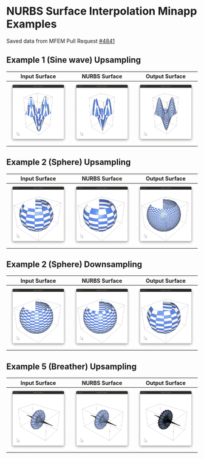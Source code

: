 # NURBS Surface Interpolation Minapp Examples

Saved data from MFEM Pull Request [#4841](https://github.com/mfem/mfem/pull/4841)

## Example 1 (Sine wave) Upsampling

| Input Surface | NURBS Surface | Output Surface |
:--------------:|:-------------:|:---------------:
[![](ex1-nx10-ny10-fx40-fy40/Input-Surface.png)](https://glvis.org/live/?stream=https://raw.githubusercontent.com/tzanio/data/main/nurbs-surf/ex1-nx10-ny10-fx40-fy40/Input-Surface.mesh) | [![](ex1-nx10-ny10-fx40-fy40/NURBS-Surface.png)](https://glvis.org/live/?stream=https://raw.githubusercontent.com/tzanio/data/main/nurbs-surf/ex1-nx10-ny10-fx40-fy40/NURBS-Surface.mesh) | [![](ex1-nx10-ny10-fx40-fy40/Output-Surface.png)](https://glvis.org/live/?stream=https://raw.githubusercontent.com/tzanio/data/main/nurbs-surf/ex1-nx10-ny10-fx40-fy40/Output-Surface.mesh)

## Example 2 (Sphere) Upsampling

| Input Surface | NURBS Surface | Output Surface |
:--------------:|:-------------:|:---------------:
[![](ex2-nx10-ny10-fx40-fy40/Input-Surface.png)](https://glvis.org/live/?stream=https://raw.githubusercontent.com/tzanio/data/main/nurbs-surf/ex2-nx10-ny10-fx40-fy40/Input-Surface.mesh) | [![](ex2-nx10-ny10-fx40-fy40/NURBS-Surface.png)](https://glvis.org/live/?stream=https://raw.githubusercontent.com/tzanio/data/main/nurbs-surf/ex2-nx10-ny10-fx40-fy40/NURBS-Surface.mesh) | [![](ex2-nx10-ny10-fx40-fy40/Output-Surface.png)](https://glvis.org/live/?stream=https://raw.githubusercontent.com/tzanio/data/main/nurbs-surf/ex2-nx10-ny10-fx40-fy40/Output-Surface.mesh)

## Example 2 (Sphere) Downsampling

| Input Surface | NURBS Surface | Output Surface |
:--------------:|:-------------:|:---------------:
[![](ex2-nx20-ny20-fx10-fy10/Input-Surface.png)](https://glvis.org/live/?stream=https://raw.githubusercontent.com/tzanio/data/main/nurbs-surf/ex2-nx20-ny20-fx10-fy10/Input-Surface.mesh) | [![](ex2-nx20-ny20-fx10-fy10/NURBS-Surface.png)](https://glvis.org/live/?stream=https://raw.githubusercontent.com/tzanio/data/main/nurbs-surf/ex2-nx20-ny20-fx10-fy10/NURBS-Surface.mesh) | [![](ex2-nx20-ny20-fx10-fy10/Output-Surface.png)](https://glvis.org/live/?stream=https://raw.githubusercontent.com/tzanio/data/main/nurbs-surf/ex2-nx20-ny20-fx10-fy10/Output-Surface.mesh)

## Example 5 (Breather) Upsampling

| Input Surface | NURBS Surface | Output Surface |
:--------------:|:-------------:|:---------------:
[![](ex5-nx100-ny100-fx400-fy400/Input-Surface.png)](https://glvis.org/live/?stream=https://raw.githubusercontent.com/tzanio/data/main/nurbs-surf/ex5-nx100-ny100-fx400-fy400/Input-Surface.mesh) | [![](ex5-nx100-ny100-fx400-fy400/NURBS-Surface.png)](https://glvis.org/live/?stream=https://raw.githubusercontent.com/tzanio/data/main/nurbs-surf/ex5-nx100-ny100-fx400-fy400/NURBS-Surface.mesh) | [![](ex5-nx100-ny100-fx400-fy400/Output-Surface.png)](https://glvis.org/live/?stream=https://raw.githubusercontent.com/tzanio/data/main/nurbs-surf/ex5-nx100-ny100-fx400-fy400/Output-Surface.mesh)

